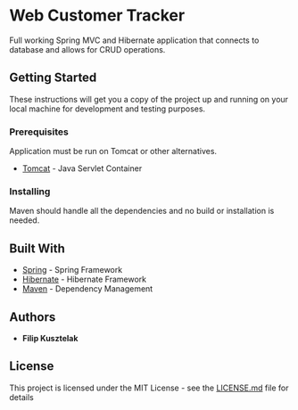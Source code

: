 # Web Customer Tracker

Full working Spring MVC and Hibernate application that connects to database and allows for CRUD operations.

## Getting Started

These instructions will get you a copy of the project up and running on your local machine for development and testing purposes.

### Prerequisites

Application must be run on Tomcat or other alternatives.

* [Tomcat](http://tomcat.apache.org/) -  Java Servlet Container

### Installing

Maven should handle all the dependencies and no build or installation is needed.

## Built With

* [Spring](https://spring.io/) - Spring Framework
* [Hibernate](http://hibernate.org/) - Hibernate Framework
* [Maven](https://maven.apache.org/) - Dependency Management

## Authors

* **Filip Kusztelak**

## License

This project is licensed under the MIT License - see the [LICENSE.md](LICENSE.md) file for details

